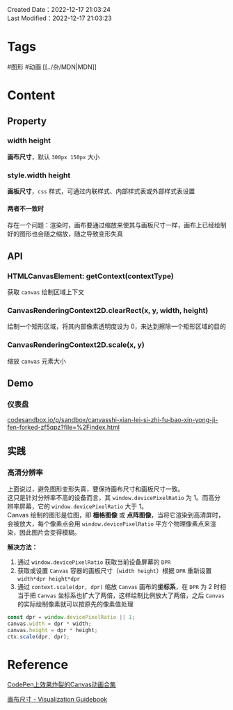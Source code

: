 Created Date：2022-12-17 21:03:24  
Last Modified：2022-12-17 21:03:23

# Tags

#图形 #动画 [[../杂/MDN|MDN]]

# Content

## Property

### width height

**画布尺寸**，默认 `300px 150px` 大小

### style.width height

**画板尺寸**，`css` 样式，可通过内联样式、内部样式表或外部样式表设置

#### 两者不一致时

存在一个问题：渲染时，画布要通过缩放来使其与画板尺寸一样，画布上已经绘制好的图形也会随之缩放，随之导致变形失真

## API

### HTMLCanvasElement: getContext(contextType)

获取 `canvas` 绘制区域上下文

### CanvasRenderingContext2D.clearRect(x, y, width, height)

绘制一个矩形区域，将其内部像素透明度设为 0，来达到擦除一个矩形区域的目的

### CanvasRenderingContext2D.scale(x, y)

缩放 `canvas` 元素大小

## Demo

### 仪表盘

[codesandbox.io/p/sandbox/canvasshi-xian-lei-si-zhi-fu-bao-xin-yong-ji-fen-forked-zf5qpz?file=%2Findex.html](https://codesandbox.io/p/sandbox/canvasshi-xian-lei-si-zhi-fu-bao-xin-yong-ji-fen-forked-zf5qpz?file=%2Findex.html)

## 实践

### 高清分辨率

上面说过，避免图形变形失真，要保持画布尺寸和画板尺寸一致。  
这只是针对分辨率不高的设备而言，其 `window.devicePixelRatio` 为 1。而高分辨率屏幕，它的 `window.devicePixelRatio` 大于 1。  
Canvas 绘制的图形是位图，即 **栅格图像** 或 **点阵图像**，当将它渲染到高清屏时，会被放大，每个像素点会用 `window.devicePixelRatio` 平方个物理像素点来渲染，因此图片会变得模糊。  

**解决方法：**

1. 通过 `window.devicePixelRatio` 获取当前设备屏幕的 `DPR`
2. 获取或设置 `Canvas` 容器的画板尺寸（`width height`）根据 `DPR` 重新设置 `width*dpr height*dpr`
4. 通过 `context.scale(dpr, dpr)` 缩放 `Canvas` 画布的**坐标系**，在 `DPR` 为 2 时相当于把 `Canvas` 坐标系也扩大了两倍，这样绘制比例放大了两倍，之后 `Canvas` 的实际绘制像素就可以按原先的像素值处理

```js
const dpr = window.devicePixelRatio || 1;
canvas.width = dpr * width;
canvas.height = dpr * height;
ctx.scale(dpr, dpr);
```

# Reference

[CodePen上效果炸裂的Canvas动画合集](https://codepen.io/collection/nZQqEM/3/?cursor=ZD0wJm89MCZwPTEmdj00)  

[画布尺寸 - Visualization Guidebook](https://tsejx.github.io/visualization-guidebook/canvas/basic/scale)
